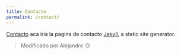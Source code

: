 ```yaml
---
title: Contacto
permalink: /contact/
---
```


<p class="heavy-title"><a href="https://acenturion.github.io/">Contacto</a> aca iria la pagina de contacto <a href="http://jekyllrb.com">Jekyll</a>, a static site generator.</p>

>Modificado por Alejandro :D